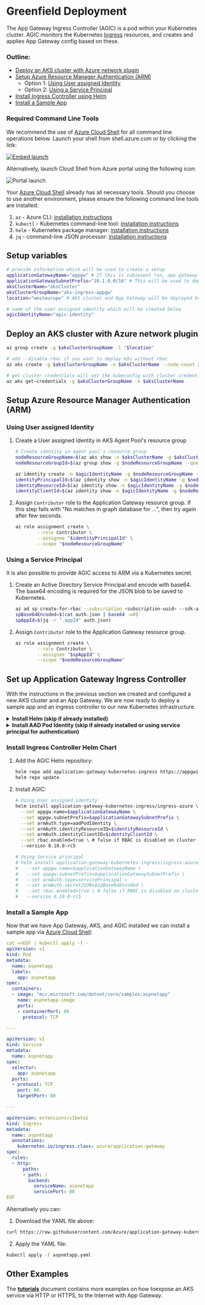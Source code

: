 # Greenfield Deployment

The App Gateway Ingress Controller (AGIC) is a pod within your Kubernetes cluster.
AGIC monitors the Kubernetes [Ingress](https://kubernetes.io/docs/concepts/services-networking/ingress/)
resources, and creates and applies App Gateway config based on these.

### Outline:
- [Deploy an AKS cluster with Azure network plugin](#deploy-an-aks-cluster-with-azure-network-plugin)
- [Setup Azure Resource Manager Authentication (ARM)](#setup-azure-resource-manager-authentication-arm)
    - Option 1: [Using User assigned Identity](#using-user-assigned-identity)
    - Option 2: [Using a Service Principal](#using-service-principal)
- [Install Ingress Controller using Helm](#install-ingress-controller-helm-chart)
- [Install a Sample App](#install-a-sample-app)

### Required Command Line Tools

We recommend the use of [Azure Cloud Shell](https://shell.azure.com/) for all command line operations below. Launch your shell from shell.azure.com or by clicking the link:

[![Embed launch](https://shell.azure.com/images/launchcloudshell.png "Launch Azure Cloud Shell")](https://shell.azure.com)

Alternatively, launch Cloud Shell from Azure portal using the following icon:

![Portal launch](../portal-launch-icon.png)

Your [Azure Cloud Shell](https://shell.azure.com/) already has all necessary tools. Should you
choose to use another environment, please ensure the following command line tools are installed:

1. `az` - Azure CLI: [installation instructions](https://docs.microsoft.com/en-us/cli/azure/install-azure-cli?view=azure-cli-latest)
1. `kubectl` - Kubernetes command-line tool: [installation instructions](https://kubernetes.io/docs/tasks/tools/install-kubectl)
1. `helm` - Kubernetes package manager: [installation instructions](https://github.com/helm/helm/releases/latest)
1. `jq` - command-line JSON processor: [installation instructions](https://stedolan.github.io/jq/download/)

## Setup variables

```bash
# provide information which will be used to create a setup
applicationGatewayName="appgw" # If this is subseuent run, app gateway may already exists. AGIC will target it.
applicationGatewaySubnetPrefix="10.1.0.0/16" # This will be used to deploy a new subnet in agent pool's vnet if the subnet doesn't exists
aksClusterName="aksCluster"
aksClusterGroupName="aks-ingress-appgw"
location="westeurope" # AKS cluster and App Gateway will be deployed here

# name of the user assigned identity which will be created below
agicIdentityName="agic-identity"
```

## Deploy an AKS cluster with Azure network plugin

```bash
az group create -g $aksClusterGroupName -l "$location"

# add --disable-rbac if you want to deploy k8s without rbac
az aks create -g $aksClusterGroupName -n $aksClusterName --node-count 3 --network-plugin azure

# get cluster credentials will set the kubeconfig with cluster credentials
az aks get-credentials -g $aksClusterGroupName -n $aksClusterName
```

## Setup Azure Resource Manager Authentication (ARM)

### Using User assigned Identity

1. Create a User assigned Identity in AKS Agent Pool's resource group
    ```bash
    # Create identity in agent pool's resource group
    nodeResourceGroupName=$(az aks show -n $aksClusterName -g $aksClusterGroupName --query "nodeResourceGroup" -o tsv)
    nodeResourceGroupId=$(az group show -g $nodeResourceGroupName --query "id" -o tsv)

    az identity create -n $agicIdentityName -g $nodeResourceGroupName -l $location
    identityPrincipalId=$(az identity show -n $agicIdentityName -g $nodeResourceGroupName --query "principalId" -o tsv)
    identityResourceId=$(az identity show -n $agicIdentityName -g $nodeResourceGroupName --query "id" -o tsv)
    identityClientId=$(az identity show -n $agicIdentityName -g $nodeResourceGroupName --query "clientId" -o tsv)
    ```

1. Assign `Contributor` role to the Application Gateway resource group. If this step fails with "No matches in graph database for ...", then try again after few seconds.
    ```bash
    az role assignment create \
            --role Contributor \
            --assignee "$identityPrincipalId" \
            --scope "$nodeResourceGroupName"
    ```

### Using a Service Principal
It is also possible to provide AGIC access to ARM via a Kubernetes secret.

1. Create an Active Directory Service Principal and encode with base64. The base64 encoding is required for the JSON blob to be saved to Kubernetes.
    ```bash
    az ad sp create-for-rbac --subscription <subscription-uuid> --sdk-auth > auth.json
    spBase64Encoded=$(cat auth.json | base64 -w0)
    spAppId=$(jq -r ".appId" auth.json)
    ```

1. Assign `Contributor` role to the Application Gateway resource group.
    ```bash
    az role assignment create \
            --role Contributor \
            --assignee "$spAppId" \
            --scope "$nodeResourceGroupName"
    ```

## Set up Application Gateway Ingress Controller

With the instructions in the previous section we created and configured a new AKS cluster and
an App Gateway. We are now ready to deploy a sample app and an ingress controller to our new
Kubernetes infrastructure.

<details>
<summary><strong>Install Helm (skip if already installed)</strong></summary>

[Helm](https://docs.microsoft.com/en-us/azure/aks/kubernetes-helm) is a package manager for
Kubernetes. We will leverage it to install the `application-gateway-kubernetes-ingress` package:
- *RBAC enabled* AKS cluster
    ```bash
    kubectl create serviceaccount --namespace kube-system tiller-sa
    kubectl create clusterrolebinding tiller-cluster-rule --clusterrole=cluster-admin --serviceaccount=kube-system:tiller-sa
    helm init --tiller-namespace kube-system --service-account tiller-sa
    ```

- *RBAC disabled* AKS cluster
    ```bash
    helm init
    ```
</details>

<details>
<summary><strong>Install AAD Pod Identity (skip if already installed or using service principal for authentication)</strong></summary>
Azure Active Directory Pod Identity provides token-based access to [Azure Resource Manager (ARM)](https://docs.microsoft.com/en-us/azure/azure-resource-manager/resource-group-overview).

[AAD Pod Identity](https://github.com/Azure/aad-pod-identity) will add the following components to your Kubernetes cluster:
1. Kubernetes [CRDs](https://kubernetes.io/docs/tasks/access-kubernetes-api/custom-resources/custom-resource-definitions/): `AzureIdentity`, `AzureAssignedIdentity`, `AzureIdentityBinding`
1. [Managed Identity Controller (MIC)](https://github.com/Azure/aad-pod-identity#managed-identity-controllermic) component
1. [Node Managed Identity (NMI)](https://github.com/Azure/aad-pod-identity#node-managed-identitynmi) component

To install AAD Pod Identity to your cluster:
```bash
helm repo add add-pod-identity https://raw.githubusercontent.com/Azure/aad-pod-identity/master/charts
helm repo update
helm install add-pod-identity/aad-pod-identity --set rbac.enabled=true # false if RBAC is disabled on cluster (default is enabled)
```
</details>

### Install Ingress Controller Helm Chart

1. Add the AGIC Helm repository:
    ```bash
    helm repo add application-gateway-kubernetes-ingress https://appgwingress.blob.core.windows.net/ingress-azure-helm-package/
    helm repo update
    ```

1. Install AGIC:
    ```bash
    # Using User assigned identity
    helm install application-gateway-kubernetes-ingress/ingress-azure \
      --set appgw.name=$applicationGatewayName \
      --set appgw.subnetPrefix=$applicationGatewaySubnetPrefix \
      --set armAuth.type=aadPodIdentity \
      --set armAuth.identityResourceID=$identityResourceId \
      --set armAuth.identityClientID=$identityClientId \
      --set rbac.enabled=true \ # false if RBAC is disabled on cluster (default is enabled)
      --version 0.10.0-rc5

    # Using Service principal
    # helm install application-gateway-kubernetes-ingress/ingress-azure \
    #   --set appgw.name=$applicationGatewayName \
    #   --set appgw.subnetPrefix=$applicationGatewaySubnetPrefix \
    #   --set armAuth.type=servicePrincipal \
    #   --set armAuth.secretJSON=$spBase64Encoded \
    #   --set rbac.enabled=true \ # false if RBAC is disabled on cluster (default is enabled)
    #   --version 0.10.0-rc5
    ```

### Install a Sample App
Now that we have App Gateway, AKS, and AGIC installed we can install a sample app
via [Azure Cloud Shell](https://shell.azure.com/):

```yaml
cat <<EOF | kubectl apply -f -
apiVersion: v1
kind: Pod
metadata:
  name: aspnetapp
  labels:
    app: aspnetapp
spec:
  containers:
  - image: "mcr.microsoft.com/dotnet/core/samples:aspnetapp"
    name: aspnetapp-image
    ports:
    - containerPort: 80
      protocol: TCP

---

apiVersion: v1
kind: Service
metadata:
  name: aspnetapp
spec:
  selector:
    app: aspnetapp
  ports:
  - protocol: TCP
    port: 80
    targetPort: 80

---

apiVersion: extensions/v1beta1
kind: Ingress
metadata:
  name: aspnetapp
  annotations:
    kubernetes.io/ingress.class: azure/application-gateway
spec:
  rules:
  - http:
      paths:
      - path: /
        backend:
          serviceName: aspnetapp
          servicePort: 80
EOF
```

Alternatively you can:

1. Download the YAML file above:
```bash
curl https://raw.githubusercontent.com/Azure/application-gateway-kubernetes-ingress/master/docs/examples/aspnetapp.yaml -o aspnetapp.yaml
```

2. Apply the YAML file:
```bash
kubectl apply -f aspnetapp.yaml
```


## Other Examples
The **[tutorials](../tutorial.md)** document contains more examples on how toexpose an AKS
service via HTTP or HTTPS, to the Internet with App Gateway.
